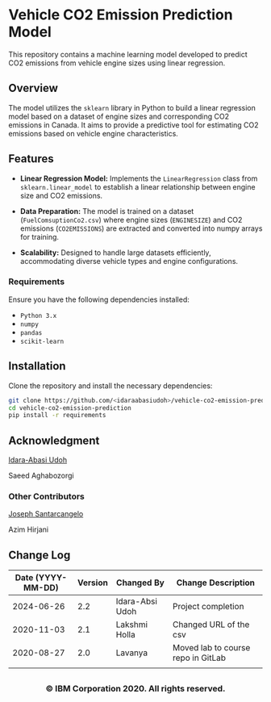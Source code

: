 # Vehicle CO2 Emission Prediction Model


This repository contains a machine learning model developed to predict CO2 emissions from vehicle engine sizes using linear regression.

## Overview

The model utilizes the `sklearn` library in Python to build a linear regression model based on a dataset of engine sizes and corresponding CO2 emissions in Canada. It aims to provide a predictive tool for estimating CO2 emissions based on vehicle engine characteristics.

## Features

- **Linear Regression Model:** Implements the `LinearRegression` class from `sklearn.linear_model` to establish a linear relationship between engine size and CO2 emissions.
  
- **Data Preparation:** The model is trained on a dataset (`FuelComsuptionCo2.csv`) where engine sizes (`ENGINESIZE`) and CO2 emissions (`CO2EMISSIONS`) are extracted and converted into numpy arrays for training.

- **Scalability:** Designed to handle large datasets efficiently, accommodating diverse vehicle types and engine configurations.

### Requirements

Ensure you have the following dependencies installed:

- `Python 3.x`
- `numpy`
- `pandas`
- `scikit-learn`

## Installation

Clone the repository and install the necessary dependencies:

```bash
git clone https://github.com/<idaraabasiudoh>/vehicle-co2-emission-prediction.git
cd vehicle-co2-emission-prediction
pip install -r requirements
```

## Acknowledgment 

<a href="http://www.linkedin.com/in/idaraabasiudoh" target="_blank">Idara-Abasi Udoh</a>

Saeed Aghabozorgi


### Other Contributors

<a href="https://www.linkedin.com/in/joseph-s-50398b136/" target="_blank">Joseph Santarcangelo</a>

Azim Hirjani




## Change Log


|  Date (YYYY-MM-DD) |  Version | Changed By  |  Change Description |
|---|---|---|---|
| 2024-06-26 | 2.2 | Idara-Absi Udoh | Project completion|
| 2020-11-03 | 2.1  | Lakshmi Holla  |  Changed URL of the csv |
| 2020-08-27  | 2.0  | Lavanya  |  Moved lab to course repo in GitLab |
|   |   |   |   |

## <h3 align="center"> © IBM Corporation 2020. All rights reserved. <h3/>
